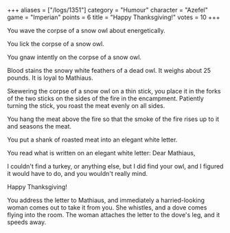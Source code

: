 +++
aliases = ["/logs/1351"]
category = "Humour"
character = "Azefel"
game = "Imperian"
points = 6
title = "Happy Thanksgiving!"
votes = 10
+++

You wave the corpse of a snow owl about energetically.

You lick the corpse of a snow owl.

You gnaw intently on the corpse of a snow owl.

Blood stains the snowy white feathers of a dead owl.
It weighs about 25 pounds.
It is loyal to Mathiaus.

Skewering the corpse of a snow owl on a thin stick, you place it in the forks 
of the two sticks on the sides of the fire in the encampment. Patiently turning
the stick, you roast the meat evenly on all sides.

You hang the meat above the fire so that the smoke of the fire rises up to it 
and seasons the meat.

You put a shank of roasted meat into an elegant white letter.


You read what is written on an elegant white letter:
Dear Mathiaus,

I couldn't find a turkey, or anything else, but I did find your owl, and I 
figured it would have to do, and you wouldn't really mind.

Happy Thanksgiving!



You address the letter to Mathiaus, and immediately a harried-looking woman 
comes out to take it from you. She whistles, and a dove comes flying into the 
room. The woman attaches the letter to the dove's leg, and it speeds away.